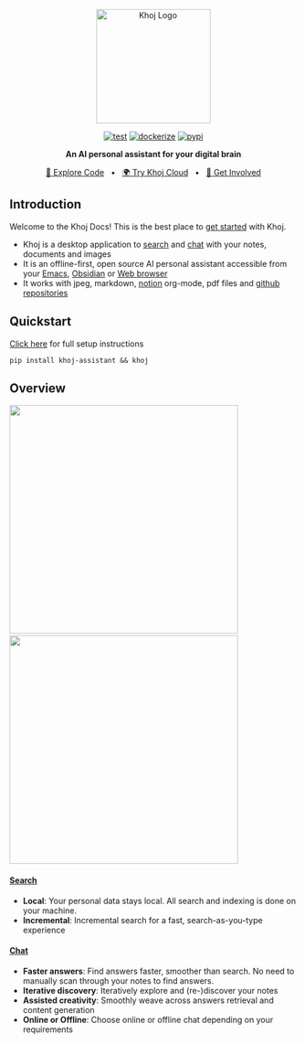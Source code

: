 <p align="center"><img src="./assets/khoj-logo-sideways.svg" width="200" alt="Khoj Logo"></p>

<div align="center">

[![test](https://github.com/khoj-ai/khoj/actions/workflows/test.yml/badge.svg)](https://github.com/khoj-ai/khoj/actions/workflows/test.yml)
[![dockerize](https://github.com/khoj-ai/khoj/actions/workflows/dockerize.yml/badge.svg)](https://github.com/khoj-ai/khoj/pkgs/container/khoj)
[![pypi](https://github.com/khoj-ai/khoj/actions/workflows/pypi.yml/badge.svg)](https://pypi.org/project/khoj-assistant/)

</div>

<div align="center">
<b>An AI personal assistant for your digital brain</b>

</div>

<div align="center">

[📜 Explore Code](https://github.com/khoj-ai/khoj)
<span>&nbsp;&nbsp;•&nbsp;&nbsp;</span>
[🌍 Try Khoj Cloud](https://khoj.dev)
<span>&nbsp;&nbsp;•&nbsp;&nbsp;</span>
[💬 Get Involved](https://discord.gg/BDgyabRM6e)

</div>

## Introduction
Welcome to the Khoj Docs! This is the best place to [get started](./setup.md) with Khoj.

- Khoj is a desktop application to [search](./search.md) and [chat](./chat.md) with your notes, documents and images
- It is an offline-first, open source AI personal assistant accessible from your [Emacs](./emacs.md), [Obsidian](./obsidian.md) or [Web browser](./web.md)
- It works with jpeg, markdown, [notion](./notion_integration.md) org-mode, pdf files and [github repositories](./github_integration.md)

## Quickstart
[Click here](./setup.md) for full setup instructions

```shell
pip install khoj-assistant && khoj
```

## Overview
<img src="https://docs.khoj.dev/assets/khoj_search_on_web.png" width="400px">
<span>&nbsp;&nbsp;</span>
<img src="https://docs.khoj.dev/assets/khoj_chat_on_web.png" width="400px">

#### [Search](./search.md)
  - **Local**: Your personal data stays local. All search and indexing is done on your machine.
  - **Incremental**: Incremental search for a fast, search-as-you-type experience

#### [Chat](./chat.md)
  - **Faster answers**: Find answers faster, smoother than search. No need to manually scan through your notes to find answers.
  - **Iterative discovery**: Iteratively explore and (re-)discover your notes
  - **Assisted creativity**: Smoothly weave across answers retrieval and content generation
  - **Online or Offline**: Choose online or offline chat depending on your requirements
